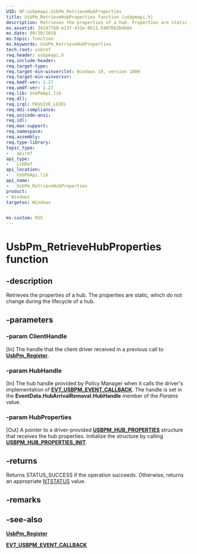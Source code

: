 ```yaml
---
UID: NF:usbpmapi.UsbPm_RetrieveHubProperties
title: UsbPm_RetrieveHubProperties function (usbpmapi.h)
description: Retrieves the properties of a hub. Properties are static information that do not change during the lifecycle of a hub.
ms.assetid: 341977b0-e13f-431e-8b11-5407662bdb8e
ms.date: 09/30/2018
ms.topic: function
ms.keywords: UsbPm_RetrieveHubProperties
tech.root: usbref
req.header: usbpmapi.h
req.include-header:
req.target-type:
req.target-min-winverclnt: Windows 10, version 1809
req.target-min-winversvr:
req.kmdf-ver: 1.27
req.umdf-ver: 2.27
req.lib: UsbPmApi.lib
req.dll:
req.irql: PASSIVE_LEVEL
req.ddi-compliance:
req.unicode-ansi:
req.idl:
req.max-support:
req.namespace:
req.assembly:
req.type-library: 
topic_type: 
-	apiref
api_type: 
-	LibDef
api_location: 
-	UsbPmApi.lib
api_name: 
-	UsbPm_RetrieveHubProperties
product:
- Windows
targetos: Windows


ms.custom: RS5
---
```


# UsbPm_RetrieveHubProperties function


## -description

Retrieves the properties of a hub. The properties are static, which do not change during the lifecycle of a hub.

## -parameters

### -param ClientHandle
[In] The handle that the client driver received in a previous call to [**UsbPm_Register**](nf-usbpmapi-usbpm_register.md).

### -param HubHandle
[In] The hub handle provided by Policy Manager when it calls the driver's implementation of [**EVT_USBPM_EVENT_CALLBACK**](nc-usbpmapi-evt_usbpm_event_callback.md). The handle is set in the **EventData.HubArrivalRemoval.HubHandle** member of the _Params_ value. 

### -param HubProperties
[Out] A pointer to a driver-provided [**USBPM_HUB_PROPERTIES**](ns-usbpmapi-_usbpm_hub_properties.md) structure that receives the hub properties. Initialize the structure by calling  [**USBPM_HUB_PROPERTIES_INIT**](nf-usbpmapi-usbpm_hub_properties_init.md).

## -returns

Returns STATUS_SUCCESS if the operation succeeds. Otherwise, returns an appropriate [NTSTATUS](https://msdn.microsoft.com/7792201b-63bb-4db5-803d-2af02893d505) value.


## -remarks



## -see-also
[**UsbPm_Register**](nf-usbpmapi-usbpm_register.md)

[**EVT_USBPM_EVENT_CALLBACK**](nc-usbpmapi-evt_usbpm_event_callback.md)
